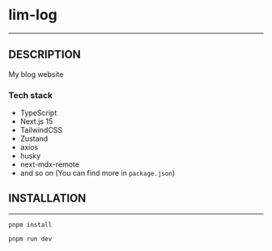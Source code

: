 # lim-log

---

## DESCRIPTION

My blog website

### Tech stack

- TypeScript
- Next.js 15
- TailwindCSS
- Zustand
- axios
- husky
- next-mdx-remote
- and so on (You can find more in `package.json`)

## INSTALLATION

---

```shell
pnpm install
```

```shell
pnpm run dev
```
